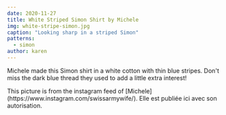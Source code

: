 ```yaml
---
date: 2020-11-27
title: White Striped Simon Shirt by Michele
img: white-stripe-simon.jpg
caption: "Looking sharp in a striped Simon"
patterns:
  - simon
author: karen
---
```


Michele made this Simon shirt in a white cotton with thin blue stripes. Don't miss the dark blue thread they used to add a little extra interest!

<Note>
This picture is from the instagram feed of [Michele](https://www.instagram.com/swissarmywife/). Elle est publiée ici avec son autorisation.
</Note>
